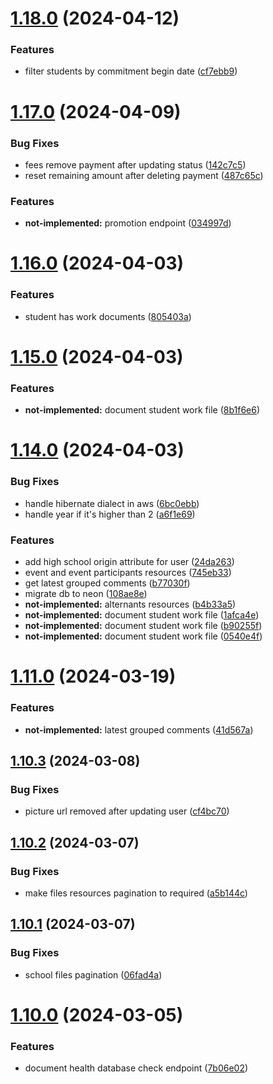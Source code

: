 # [1.18.0](https://github.com/hei-school/hei-admin-api/compare/v1.17.0...v1.18.0) (2024-04-12)


### Features

* filter students by commitment begin date  ([cf7ebb9](https://github.com/hei-school/hei-admin-api/commit/cf7ebb947bc0e33628bdefebda01ff744d05a012))



# [1.17.0](https://github.com/hei-school/hei-admin-api/compare/v1.16.0...v1.17.0) (2024-04-09)


### Bug Fixes

* fees remove payment after updating status  ([142c7c5](https://github.com/hei-school/hei-admin-api/commit/142c7c5f76bcd0716c4857e4e919a257cc27a4e0))
* reset remaining amount after deleting payment  ([487c65c](https://github.com/hei-school/hei-admin-api/commit/487c65c6a22f195fd09de564b7b0799f74b2d342))


### Features

* **not-implemented:** promotion endpoint ([034997d](https://github.com/hei-school/hei-admin-api/commit/034997d82801502e490a8b31f76e80eaef1fa849))



# [1.16.0](https://github.com/hei-school/hei-admin-api/compare/v1.15.0...v1.16.0) (2024-04-03)


### Features

* student has work documents  ([805403a](https://github.com/hei-school/hei-admin-api/commit/805403af70f80da7a7f72de62da7e05616ce5bb1))



# [1.15.0](https://github.com/hei-school/hei-admin-api/compare/v1.14.0...v1.15.0) (2024-04-03)


### Features

* **not-implemented:** document student work file  ([8b1f6e6](https://github.com/hei-school/hei-admin-api/commit/8b1f6e6dcbba721a45c48226e8d15959646f3ab6))



# [1.14.0](https://github.com/hei-school/hei-admin-api/compare/v1.11.0...v1.14.0) (2024-04-03)


### Bug Fixes

* handle hibernate dialect in aws  ([6bc0ebb](https://github.com/hei-school/hei-admin-api/commit/6bc0ebb0901ff337bf92f39c12d36f48a29e6f33))
* handle year if it's higher than 2  ([a6f1e69](https://github.com/hei-school/hei-admin-api/commit/a6f1e695c94cc2e9d7c090117cef3aaf5802bc82))


### Features

* add high school origin attribute for user ([24da263](https://github.com/hei-school/hei-admin-api/commit/24da26313d1c9b888e00553a7d9e57ab86dae9dd))
* event and event participants resources ([745eb33](https://github.com/hei-school/hei-admin-api/commit/745eb33a79718ab730afe80b12d1ddfd54d9a6a9))
* get latest grouped comments   ([b77030f](https://github.com/hei-school/hei-admin-api/commit/b77030fb7416bfbf4692e2970847640df6a0cf67))
* migrate db to neon ([108ae8e](https://github.com/hei-school/hei-admin-api/commit/108ae8e4f7247bc96b3566780abdbeb5b5d795d4))
* **not-implemented:** alternants resources  ([b4b33a5](https://github.com/hei-school/hei-admin-api/commit/b4b33a54f7adbad98a77ada866c95ed267c5b020))
* **not-implemented:** document student work file  ([1afca4e](https://github.com/hei-school/hei-admin-api/commit/1afca4e7b910e03971c3220151082e5324c22b7e))
* **not-implemented:** document student work file  ([b90255f](https://github.com/hei-school/hei-admin-api/commit/b90255f329a2b69cf6a93c833abb17d49a4fc8c8))
* **not-implemented:** document student work file  ([0540e4f](https://github.com/hei-school/hei-admin-api/commit/0540e4f7a99890394d025db919483620b591c8dc))



# [1.11.0](https://github.com/hei-school/hei-admin-api/compare/v1.10.3...v1.11.0) (2024-03-19)


### Features

* **not-implemented:** latest grouped comments  ([41d567a](https://github.com/hei-school/hei-admin-api/commit/41d567a72db40d2c569527181f613aaa9c6d771e))



## [1.10.3](https://github.com/hei-school/hei-admin-api/compare/v1.10.2...v1.10.3) (2024-03-08)


### Bug Fixes

* picture url removed after updating user  ([cf4bc70](https://github.com/hei-school/hei-admin-api/commit/cf4bc706ca684b7a7b6b826d1db2db22eb2051b6))



## [1.10.2](https://github.com/hei-school/hei-admin-api/compare/v1.10.1...v1.10.2) (2024-03-07)


### Bug Fixes

* make files resources pagination to required  ([a5b144c](https://github.com/hei-school/hei-admin-api/commit/a5b144c3d261e049fc454c962e0361af79d88d75))



## [1.10.1](https://github.com/hei-school/hei-admin-api/compare/v1.10.0...v1.10.1) (2024-03-07)


### Bug Fixes

* school files pagination ([06fad4a](https://github.com/hei-school/hei-admin-api/commit/06fad4a3c977506de663c7b0d30fffec1e56b2a4))



# [1.10.0](https://github.com/hei-school/hei-admin-api/compare/v1.9.0...v1.10.0) (2024-03-05)


### Features

* document health database check endpoint  ([7b06e02](https://github.com/hei-school/hei-admin-api/commit/7b06e022ef641cbe9131cf644ce31d015877804f))



